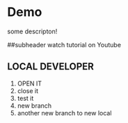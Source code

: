 # Demo 

some descripton!

##subheader
watch tutorial on Youtube


## LOCAL DEVELOPER

1. OPEN IT
2. close it
3. test it
4. new branch
5. another new branch to new local
